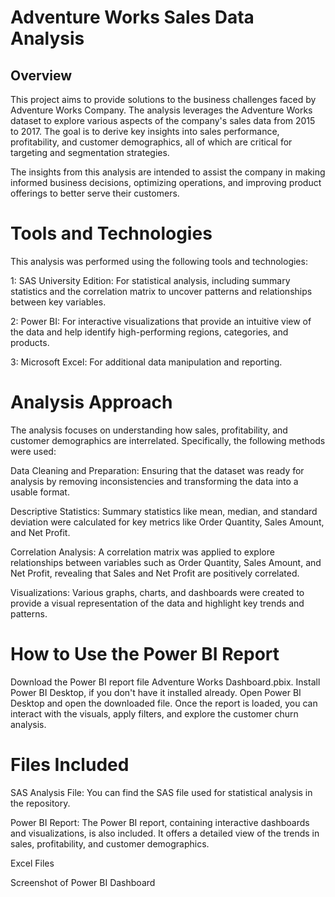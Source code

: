 # Adventure Works Sales Data Analysis

## Overview

This project aims to provide solutions to the business challenges faced by Adventure Works Company. The analysis leverages the Adventure Works dataset to explore various aspects of the company's sales data from 2015 to 2017. The goal is to derive key insights into sales performance, profitability, and customer demographics, all of which are critical for targeting and segmentation strategies.

The insights from this analysis are intended to assist the company in making informed business decisions, optimizing operations, and improving product offerings to better serve their customers.

# Tools and Technologies
This analysis was performed using the following tools and technologies:

1: SAS University Edition: For statistical analysis, including summary statistics and the correlation matrix to uncover patterns and relationships between key variables.


2: Power BI: For interactive visualizations that provide an intuitive view of the data and help identify high-performing regions, categories, and products.


3: Microsoft Excel: For additional data manipulation and reporting.

# Analysis Approach
The analysis focuses on understanding how sales, profitability, and customer demographics are interrelated. Specifically, the following methods were used:

Data Cleaning and Preparation: Ensuring that the dataset was ready for analysis by removing inconsistencies and transforming the data into a usable format.


Descriptive Statistics: Summary statistics like mean, median, and standard deviation were calculated for key metrics like Order Quantity, Sales Amount, and Net Profit.


Correlation Analysis: A correlation matrix was applied to explore relationships between variables such as Order Quantity, Sales Amount, and Net Profit, revealing that Sales and Net Profit are positively correlated.


Visualizations: Various graphs, charts, and dashboards were created to provide a visual representation of the data and highlight key trends and patterns.

# How to Use the Power BI Report
Download the Power BI report file Adventure Works Dashboard.pbix. Install Power BI Desktop, if you don't have it installed already. Open Power BI Desktop and open the downloaded file. Once the report is loaded, you can interact with the visuals, apply filters, and explore the customer churn analysis.

# Files Included

SAS Analysis File: You can find the SAS file used for statistical analysis in the repository.


Power BI Report: The Power BI report, containing interactive dashboards and visualizations, is also included. It offers a detailed view of the trends in sales, profitability, and customer demographics.

Excel Files


Screenshot of Power BI Dashboard
